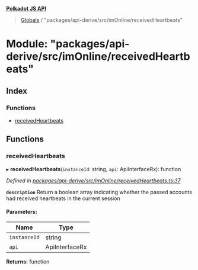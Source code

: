 **[Polkadot JS API](../README.md)**

> [Globals](../globals.md) / "packages/api-derive/src/imOnline/receivedHeartbeats"

# Module: "packages/api-derive/src/imOnline/receivedHeartbeats"

## Index

### Functions

* [receivedHeartbeats](_packages_api_derive_src_imonline_receivedheartbeats_.md#receivedheartbeats)

## Functions

### receivedHeartbeats

▸ **receivedHeartbeats**(`instanceId`: string, `api`: ApiInterfaceRx): function

*Defined in [packages/api-derive/src/imOnline/receivedHeartbeats.ts:37](https://github.com/polkadot-js/api/blob/95c4f03bc/packages/api-derive/src/imOnline/receivedHeartbeats.ts#L37)*

**`description`** Return a boolean array indicating whether the passed accounts had received heartbeats in the current session

#### Parameters:

Name | Type |
------ | ------ |
`instanceId` | string |
`api` | ApiInterfaceRx |

**Returns:** function
